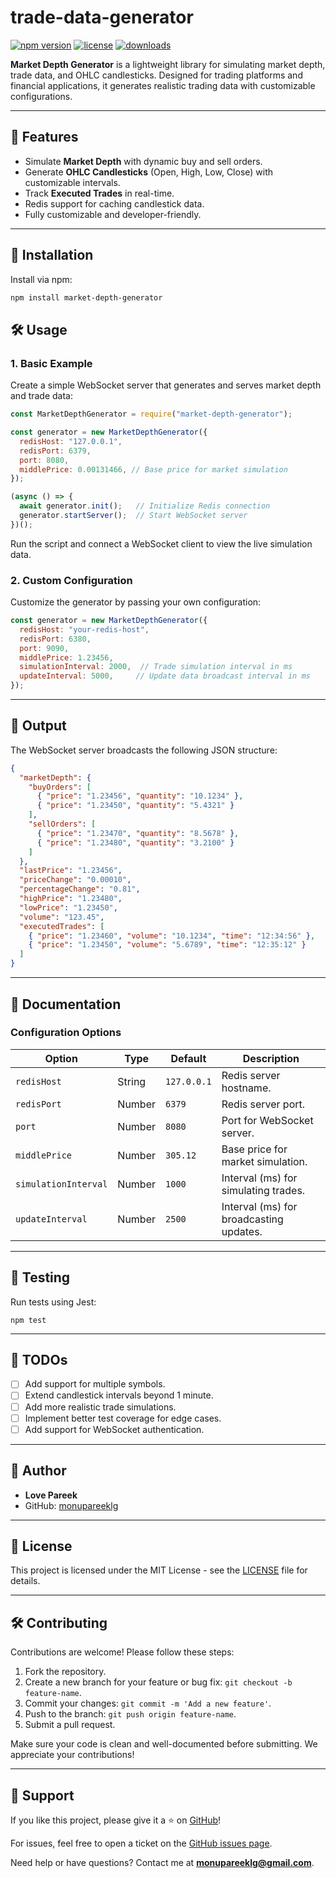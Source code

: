 # trade-data-generator

[![npm version](https://img.shields.io/npm/v/trade-data-generator.svg)](https://www.npmjs.com/package/trade-data-generator)
[![license](https://img.shields.io/npm/l/trade-data-generator.svg)](https://github.com/monupareeklg/trade-data-generator/blob/main/LICENSE)
[![downloads](https://img.shields.io/npm/dm/trade-data-generator.svg)](https://www.npmjs.com/package/trade-data-generator)

**Market Depth Generator** is a lightweight library for simulating market depth, trade data, and OHLC candlesticks. Designed for trading platforms and financial applications, it generates realistic trading data with customizable configurations.

---

## 🌟 Features
- Simulate **Market Depth** with dynamic buy and sell orders.
- Generate **OHLC Candlesticks** (Open, High, Low, Close) with customizable intervals.
- Track **Executed Trades** in real-time.
- Redis support for caching candlestick data.
- Fully customizable and developer-friendly.

---
## 🚀 Installation

Install via npm:

```bash
npm install market-depth-generator
```

## 🛠️ Usage
### 1. Basic Example
Create a simple WebSocket server that generates and serves market depth and trade data:

```javascript
const MarketDepthGenerator = require("market-depth-generator");

const generator = new MarketDepthGenerator({
  redisHost: "127.0.0.1",
  redisPort: 6379,
  port: 8080,
  middlePrice: 0.00131466, // Base price for market simulation
});

(async () => {
  await generator.init();   // Initialize Redis connection
  generator.startServer();  // Start WebSocket server
})();
```
Run the script and connect a WebSocket client to view the live simulation data.
### 2. Custom Configuration
Customize the generator by passing your own configuration:

```javascript
const generator = new MarketDepthGenerator({
  redisHost: "your-redis-host",
  redisPort: 6380,
  port: 9090,
  middlePrice: 1.23456,
  simulationInterval: 2000,  // Trade simulation interval in ms
  updateInterval: 5000,     // Update data broadcast interval in ms
});
```
---
## 📡 Output
The WebSocket server broadcasts the following JSON structure:
```json
{
  "marketDepth": {
    "buyOrders": [
      { "price": "1.23456", "quantity": "10.1234" },
      { "price": "1.23450", "quantity": "5.4321" }
    ],
    "sellOrders": [
      { "price": "1.23470", "quantity": "8.5678" },
      { "price": "1.23480", "quantity": "3.2100" }
    ]
  },
  "lastPrice": "1.23456",
  "priceChange": "0.00010",
  "percentageChange": "0.81",
  "highPrice": "1.23480",
  "lowPrice": "1.23450",
  "volume": "123.45",
  "executedTrades": [
    { "price": "1.23460", "volume": "10.1234", "time": "12:34:56" },
    { "price": "1.23450", "volume": "5.6789", "time": "12:35:12" }
  ]
}
```

---
## 📖 Documentation
### Configuration Options
| Option      | Type | Default | Description |
| ----------- | ----------- | ----------- | ----------- |
| `redisHost`      | String       | `127.0.0.1`      | Redis server hostname.       |
| `redisPort`      | Number       | `6379`      | Redis server port.|
| `port`      | Number       | `8080`      | Port for WebSocket server.       |
| `middlePrice`      | Number       | `305.12`      | Base price for market simulation.       |
| `simulationInterval`      | Number       | `1000`      | Interval (ms) for simulating trades.       |
| `updateInterval`      | Number       | `2500`      | Interval (ms) for broadcasting updates.       |

---
## 🧪 Testing
Run tests using Jest:

```
npm test
```
---
## 📌 TODOs
- [ ] Add support for multiple symbols.
- [ ] Extend candlestick intervals beyond 1 minute.
- [ ] Add more realistic trade simulations.
- [ ] Implement better test coverage for edge cases.
- [ ] Add support for WebSocket authentication.

---
## 👤 Author
-  **Love Pareek**
-  GitHub: [monupareeklg](https://github.com/monupareeklg)

---
## 📄 License

This project is licensed under the MIT License - see the [LICENSE](https://github.com/monupareeklg/trade-data-generator/blob/main/LICENSE) file for details.

---

## 🛠️ Contributing

Contributions are welcome! Please follow these steps:

1. Fork the repository.
2. Create a new branch for your feature or bug fix: `git checkout -b feature-name`.
3. Commit your changes: `git commit -m 'Add a new feature'`.
4. Push to the branch: `git push origin feature-name`.
5. Submit a pull request.

Make sure your code is clean and well-documented before submitting. We appreciate your contributions!

---

## 🌟 Support

If you like this project, please give it a ⭐️ on [GitHub](https://github.com/monupareeklg/trade-data-generator)!

For issues, feel free to open a ticket on the [GitHub issues page](https://github.com/monupareeklg/trade-data-generator/issues).

Need help or have questions? Contact me at **monupareeklg@gmail.com**.